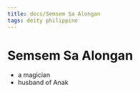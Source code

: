 ```yaml
---
title: docs/Semsem Sa Alongan
tags: deity philippine
---
```


# Semsem Sa Alongan
- a magician
- husband of Anak